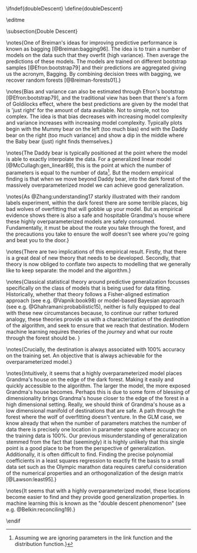 \\ifndef{doubleDescent}
\define{doubleDescent}

\editme

\subsection{Double Descent}

\notes{One of Breiman's ideas for improving predictive performance is
known as bagging [@Breiman:bagging96]. The idea is to train a number of models on the data
such that they overfit (high variance). Then average the predictions
of these models. The models are trained on different bootstrap samples [@Efron:bootstrap79]
and their predictions are aggregated giving us the acronym,
Bagging. By combining decision trees with bagging, we recover random
forests [@Breiman-forests01].}

\notes{Bias and variance can also be estimated through Efron's
bootstrap [@Efron:bootstrap79], and the traditional view has been that there's a form of
Goldilocks effect, where the best predictions are given by the model
that is 'just right' for the amount of data available. Not to simple,
not too complex. The idea is that bias decreases with increasing model
complexity and variance increases with increasing model
complexity. Typically plots begin with the Mummy bear on the left (too
much bias) end with the Daddy bear on the right (too much variance)
and show a dip in the middle where the Baby bear (just) right finds
themselves.}

\notes{The Daddy bear is typically positioned at the point where the
model is able to exactly interpolate the data. For a generalized
linear model [@McCullagh:gen_linear89], this is the point at which the
number of parameters is equal to the number of data[^assuming]. But
the modern empirical finding is that when we move beyond Daddy bear,
into the dark forest of the massively overparameterized model we can
achieve good generalization.

[^assuming]: Assuming we are ignoring parameters in the link function and the distribution function.}

\notes{As @Zhang:understanding17 starkly illustrated with
their random labels experiment, within the dark forest there are some
terrible places, big bad wolves of overfitting that will gobble up
your model. But as empirical evidence shows there is also a safe and
hospitable Grandma's house where these highly overparameterized models
are safely consumed. Fundamentally, it must be about the route you
take through the forest, and the precautions you take to ensure the
wolf doesn't see where you're going and beat you to the door.}

\notes{There are two implications of this empirical result. Firstly,
that there is a great deal of new theory that needs to be
developed. Secondly, that theory is now obliged to conflate two
aspects to modelling that we generally like to keep separate: the
model and the algorithm.}

\notes{Classical statistical theory around predictive generalization
focusses specifically on the class of models that is being used for
data fitting. Historically, whether that theory follows a
Fisher-aligned estimation approach (see e.g. @Vapnik:book98) or
model-based Bayesian approach (see e.g. @Ghahramani:probabilistic15),
neither is fully equipped to deal with these new circumstances
because, to continue our rather tortured analogy, these theories
provide us with a characterization of the *destination* of the
algorithm, and seek to ensure that we reach that destination. Modern
machine learning requires theories of the *journey* and what our route
through the forest should be. }

\notes{Crucially, the destination is always associated with 100%
accuracy on the training set. An objective that is always achievable
for the overparameterized model.}

\notes{Intuitively, it seems that a highly overparameterized model
places Grandma's house on the edge of the dark forest. Making it
easily and quickly accessible to the algorithm. The larger the model,
the more exposed Grandma's house becomes. Perhaps this is due to some
form of blessing of dimensionality brings Grandma's house closer to
the edge of the forest in a high dimensional setting. Really, we
should think of Grandma's house as a low dimensional manifold of
destinations that are safe. A path through the forest where the wolf
of overfitting doesn't venture. In the GLM case, we know already that
when the number of parameters matches the number of data there is
precisely one location in parameter space where accuracy on the
training data is 100%. Our previous misunderstanding of generalization
stemmed from the fact that (seemingly) it is highly unlikely that this
single point is a good place to be from the perspective of
generalization. Additionally, it is often difficult to find. Finding
the precise polynomial coefficients in a least squares regression to
exactly fit the basis to a small data set such as the Olympic marathon
data requires careful consideration of the numerical properties and an
orthogonalization of the design matrix [@Lawson:least95].}

\notes{It seems that with a highly overparameterized model, these
locations become easier to find and they provide good generalization
properties. In machine learning this is known as the "double descent
phenomenon" (see e.g. @Belkin:reconciling19).}


\endif

